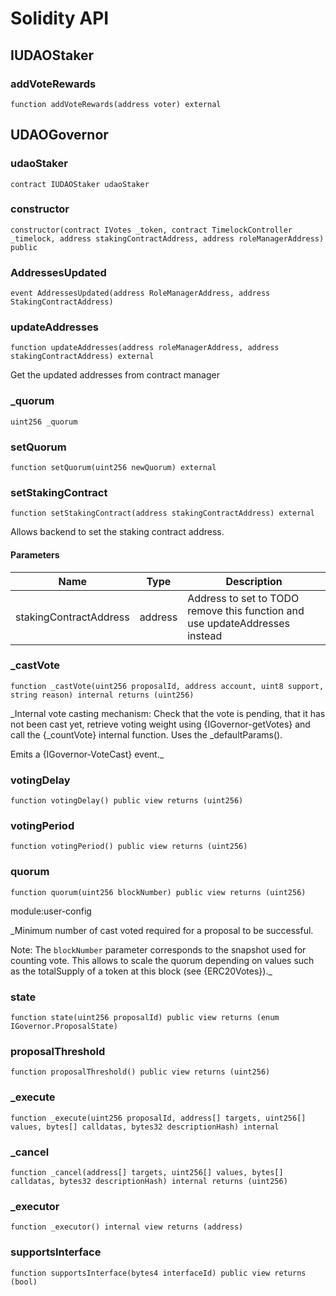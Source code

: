 # Solidity API

## IUDAOStaker

### addVoteRewards

```solidity
function addVoteRewards(address voter) external
```

## UDAOGovernor

### udaoStaker

```solidity
contract IUDAOStaker udaoStaker
```

### constructor

```solidity
constructor(contract IVotes _token, contract TimelockController _timelock, address stakingContractAddress, address roleManagerAddress) public
```

### AddressesUpdated

```solidity
event AddressesUpdated(address RoleManagerAddress, address StakingContractAddress)
```

### updateAddresses

```solidity
function updateAddresses(address roleManagerAddress, address stakingContractAddress) external
```

Get the updated addresses from contract manager

### _quorum

```solidity
uint256 _quorum
```

### setQuorum

```solidity
function setQuorum(uint256 newQuorum) external
```

### setStakingContract

```solidity
function setStakingContract(address stakingContractAddress) external
```

Allows backend to set the staking contract address.

#### Parameters

| Name | Type | Description |
| ---- | ---- | ----------- |
| stakingContractAddress | address | Address to set to TODO remove this function and use updateAddresses instead |

### _castVote

```solidity
function _castVote(uint256 proposalId, address account, uint8 support, string reason) internal returns (uint256)
```

_Internal vote casting mechanism: Check that the vote is pending, that it has not been cast yet, retrieve
voting weight using {IGovernor-getVotes} and call the {_countVote} internal function. Uses the _defaultParams().

Emits a {IGovernor-VoteCast} event._

### votingDelay

```solidity
function votingDelay() public view returns (uint256)
```

### votingPeriod

```solidity
function votingPeriod() public view returns (uint256)
```

### quorum

```solidity
function quorum(uint256 blockNumber) public view returns (uint256)
```

module:user-config

_Minimum number of cast voted required for a proposal to be successful.

Note: The `blockNumber` parameter corresponds to the snapshot used for counting vote. This allows to scale the
quorum depending on values such as the totalSupply of a token at this block (see {ERC20Votes})._

### state

```solidity
function state(uint256 proposalId) public view returns (enum IGovernor.ProposalState)
```

### proposalThreshold

```solidity
function proposalThreshold() public view returns (uint256)
```

### _execute

```solidity
function _execute(uint256 proposalId, address[] targets, uint256[] values, bytes[] calldatas, bytes32 descriptionHash) internal
```

### _cancel

```solidity
function _cancel(address[] targets, uint256[] values, bytes[] calldatas, bytes32 descriptionHash) internal returns (uint256)
```

### _executor

```solidity
function _executor() internal view returns (address)
```

### supportsInterface

```solidity
function supportsInterface(bytes4 interfaceId) public view returns (bool)
```

